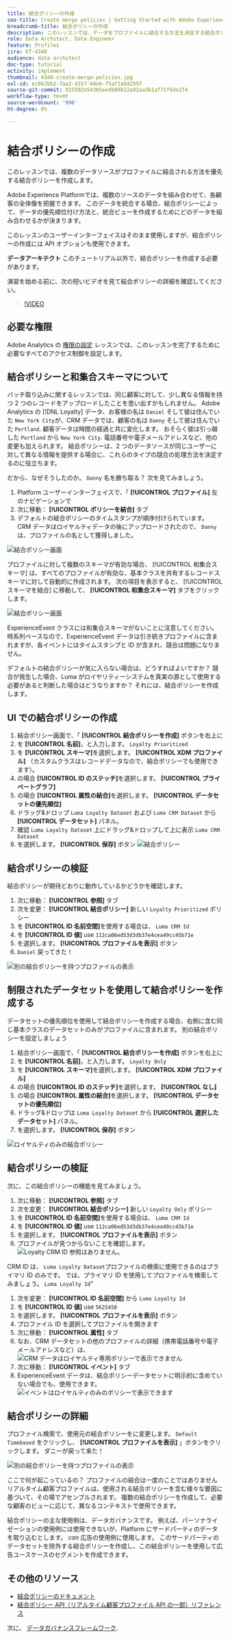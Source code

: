 ```yaml
---
title: 結合ポリシーの作成
seo-title: Create merge policies | Getting Started with Adobe Experience Platform for Data Architects and Data Engineers
breadcrumb-title: 結合ポリシーの作成
description: このレッスンでは、データをプロファイルに結合する方法を決定する結合ポリシーを作成します。
role: Data Architect, Data Engineer
feature: Profiles
jira: KT-4348
audience: data architect
doc-type: tutorial
activity: implement
thumbnail: 4348-create-merge-policies.jpg
exl-id: ec862bb2-7aa2-4157-94eb-f5af3a94295f
source-git-commit: 915502e54365eedb09b12a92aa3b1af71f6de1f4
workflow-type: tm+mt
source-wordcount: '996'
ht-degree: 0%

---
```


# 結合ポリシーの作成

<!--20 min-->

このレッスンでは、複数のデータソースがプロファイルに結合される方法を優先する結合ポリシーを作成します。

Adobe Experience Platformでは、複数のソースのデータを組み合わせて、各顧客の全体像を把握できます。 このデータを統合する場合、結合ポリシーによって、データの優先順位付け方法と、統合ビューを作成するためにどのデータを組み合わせるかが決まります。

このレッスンのユーザーインターフェイスはそのまま使用しますが、結合ポリシーの作成には API オプションも使用できます。

**データアーキテクト** このチュートリアル以外で、結合ポリシーを作成する必要があります。

演習を始める前に、次の短いビデオを見て結合ポリシーの詳細を確認してください。
>[!VIDEO](https://video.tv.adobe.com/v/330433?learn=on)

## 必要な権限

Adobe Analytics の [権限の設定](configure-permissions.md) レッスンでは、このレッスンを完了するために必要なすべてのアクセス制御を設定します。

<!--* Permission items **[!UICONTROL Profile Management]** > **[!UICONTROL View Merge Policies]** and **[!UICONTROL Manage Merge Policies]**
* Permission item **[!UICONTROL Profile Management]** > **[!UICONTROL View Profiles]** and **[!UICONTROL Manage Profiles]**
* Permission item **[!UICONTROL Sandboxes]** > `Luma Tutorial`
* User-role access to the `Luma Tutorial Platform` product profile
-->

## 結合ポリシーと和集合スキーマについて

バッチ取り込みに関するレッスンでは、同じ顧客に対して、少し異なる情報を持つ 2 つのレコードをアップロードしたことを思い出すかもしれません。 Adobe Analytics の [!DNL Loyalty] データ、お客様の名は `Daniel` そして彼は住んでいた `New York City`が、CRM データでは、顧客の名は `Danny` そして彼は住んでいた `Portland`. 顧客データは時間の経過と共に変化します。 おそらく彼は引っ越した `Portland` から `New York City`. 電話番号や電子メールアドレスなど、他の変更も加えられます。 結合ポリシーは、2 つのデータソースが同じユーザーに対して異なる情報を提供する場合に、これらのタイプの競合の処理方法を決定するのに役立ちます。

だから、なぜそうしたのか。 `Danny` 名を勝ち取る？ 次を見てみましょう。

1. Platform ユーザーインターフェイスで、「 **[!UICONTROL プロファイル]** 左のナビゲーションで
1. 次に移動： **[!UICONTROL ポリシーを結合]** タブ
1. デフォルトの結合ポリシーのタイムスタンプが順序付けられています。 CRM データはロイヤルティデータの後にアップロードされたので、 `Danny` は、プロファイルの名として獲得しました。

![結合ポリシー画面](assets/mergepolicies-default.png)

プロファイルに対して複数のスキーマが有効な場合、 [!UICONTROL 和集合スキーマ] は、すべてのプロファイルが有効な、基本クラスを共有するレコードスキーマに対して自動的に作成されます。 次の項目を表示すると、 [!UICONTROL スキーマを結合] に移動して、 **[!UICONTROL 和集合スキーマ]** タブをクリックします。

![結合ポリシー画面](assets/mergepolicies-unionSchema.png)

ExperienceEvent クラスには和集合スキーマがないことに注意してください。 時系列ベースなので、ExperienceEvent データは引き続きプロファイルに含まれますが、各イベントにはタイムスタンプと ID が含まれ、競合は問題になりません。

デフォルトの結合ポリシーが気に入らない場合は、どうすればよいですか？ 競合が発生した場合、Luma がロイヤリティーシステムを真実の源として使用する必要があると判断した場合はどうなりますか？ それには、結合ポリシーを作成します。

## UI での結合ポリシーの作成

1. 結合ポリシー画面で、「 **[!UICONTROL 結合ポリシーを作成]** ボタンを右上に
1. を **[!UICONTROL 名前]**，と入力します。 `Loyalty Prioritized`
1. を **[!UICONTROL スキーマ]**&#x200B;を選択します。 **[!UICONTROL XDM プロファイル]** （カスタムクラスはレコードデータなので、結合ポリシーでも使用できます）。
1. の場合 **[!UICONTROL ID のステッチ]**&#x200B;を選択します。 **[!UICONTROL プライベートグラフ]**
1. の場合 **[!UICONTROL 属性の結合]**&#x200B;を選択します。 **[!UICONTROL データセットの優先順位]**
1. ドラッグ&amp;ドロップ `Luma Loyalty Dataset` および `Luma CRM Dataset` から **[!UICONTROL データセット]** パネル。
1. 確認 `Luma Loyalty Dataset` 上にドラッグ&amp;ドロップして上に表示 `Luma CRM Dataset`
1. を選択します。 **[!UICONTROL 保存]** ボタン
   <!--do i need to explain Private Graph? Is that GA?-->
   ![結合ポリシー](assets/mergepolicies-newPolicy.png)

## 結合ポリシーの検証

結合ポリシーが期待どおりに動作しているかどうかを確認します。

1. 次に移動： **[!UICONTROL 参照]** タブ
1. 次を変更： **[!UICONTROL 結合ポリシー]** 新しい `Loyalty Prioritized` ポリシー
1. を **[!UICONTROL ID 名前空間]**&#x200B;を使用する場合は、 `Luma CRM Id`
1. を **[!UICONTROL ID 値]** use `112ca06ed53d3db37e4cea49cc45b71e`
1. を選択します。 **[!UICONTROL プロファイルを表示]** ボタン
1. `Daniel` 戻ってきた！

![別の結合ポリシーを持つプロファイルの表示](assets/mergepolicies-lookupProfileWithMergePolicy.png)

## 制限されたデータセットを使用して結合ポリシーを作成する

データセットの優先順位を使用して結合ポリシーを作成する場合、右側に含む同じ基本クラスのデータセットのみがプロファイルに含まれます。 別の結合ポリシーを設定しましょう

1. 結合ポリシー画面で、「 **[!UICONTROL 結合ポリシーを作成]** ボタンを右上に
1. を **[!UICONTROL 名前]**，と入力します。  `Loyalty Only`
1. を **[!UICONTROL スキーマ]**&#x200B;を選択します。 **[!UICONTROL XDM プロファイル]**
1. の場合 **[!UICONTROL ID のステッチ]**&#x200B;を選択します。 **[!UICONTROL なし]**
1. の場合 **[!UICONTROL 属性の結合]**&#x200B;を選択します。 **[!UICONTROL データセットの優先順位]**
1. ドラッグ&amp;ドロップは `Luma Loyalty Dataset` から **[!UICONTROL 選択したデータセット]** パネル。
1. を選択します。 **[!UICONTROL 保存]** ボタン

![ロイヤルティのみの結合ポリシー](assets/mergepolicies-loyaltyOnly.png)

## 結合ポリシーの検証

次に、この結合ポリシーの機能を見てみましょう。

1. 次に移動： **[!UICONTROL 参照]** タブ
1. 次を変更： **[!UICONTROL 結合ポリシー]** 新しい `Loyalty Only` ポリシー
1. を **[!UICONTROL ID 名前空間]**&#x200B;を使用する場合は、 `Luma CRM Id`
1. を **[!UICONTROL ID 値]** use `112ca06ed53d3db37e4cea49cc45b71e`
1. を選択します。 **[!UICONTROL プロファイルを表示]** ボタン
1. プロファイルが見つからないことを確認します。
   ![Loyalty CRM ID 参照はありません。](assets/mergepolicies-loyaltyOnly-noCrmLookup.png)

CRM ID は、 `Luma Loyalty Dataset`プロファイルの検索に使用できるのはプライマリ ID のみです。 では、プライマリ ID を使用してプロファイルを検索してみましょう。 `Luma Loyalty Id`&quot;

1. 次を変更： **[!UICONTROL ID 名前空間]** から `Luma Loyalty Id`
1. を **[!UICONTROL ID 値]** use `5625458`
1. を選択します。 **[!UICONTROL プロファイルを表示]** ボタン
1. プロファイル ID を選択してプロファイルを開きます
1. 次に移動： **[!UICONTROL 属性]** タブ
1. なお、CRM データセットの他のプロファイルの詳細（携帯電話番号や電子メールアドレスなど）は、
   ![CRM データはロイヤルティ専用ポリシーで表示できません](assets/mergepolicies-loyaltyOnly-attributes.png)
1. 次に移動： **[!UICONTROL イベント]** タブ
1. ExperienceEvent データは、結合ポリシーデータセットに明示的に含めていない場合でも、使用できます。
   ![イベントはロイヤルティのみのポリシーで表示できます](assets/mergepolicies-loyaltyOnly-events.png)

## 結合ポリシーの詳細

プロファイル検索で、使用元の結合ポリシーをに変更します。 `Default Timebased` をクリックし、 **[!UICONTROL プロファイルを表示]** 」ボタンをクリックします。 ダニーが戻って来た！

![別の結合ポリシーを持つプロファイルの表示](assets/mergepolicies-backToDanny.png)

ここで何が起こっているの？ プロファイルの結合は一度のことではありません リアルタイム顧客プロファイルは、使用される結合ポリシーを含む様々な要因に基づいて、その場でアセンブルされます。 複数の結合ポリシーを作成して、必要な顧客のビューに応じて、異なるコンテキストで使用できます。

結合ポリシーの主な使用例は、データガバナンスです。 例えば、パーソナライゼーションの使用例には使用できないが、Platform にサードパーティのデータを取り込むとします。 _can_ 広告の使用例に使用します。 このサードパーティのデータセットを除外する結合ポリシーを作成し、この結合ポリシーを使用して広告ユースケースのセグメントを作成できます。

## その他のリソース

* [結合ポリシーのドキュメント](https://experienceleague.adobe.com/docs/experience-platform/profile/merge-policies/overview.html)
* [結合ポリシー API（リアルタイム顧客プロファイル API の一部）リファレンス](https://www.adobe.io/experience-platform-apis/references/profile/#tag/Merge-policies)

次に、 [データガバナンスフレームワーク](apply-data-governance-framework.md).
